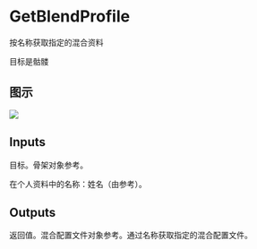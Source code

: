 # GetBlendProfile

按名称获取指定的混合资料

目标是骷髅

## 图示

![]($-20221218-20583383.png)

## Inputs

目标。骨架对象参考。

在个人资料中的名称：姓名（由参考）。  

## Outputs

返回值。混合配置文件对象参考。通过名称获取指定的混合配置文件。

